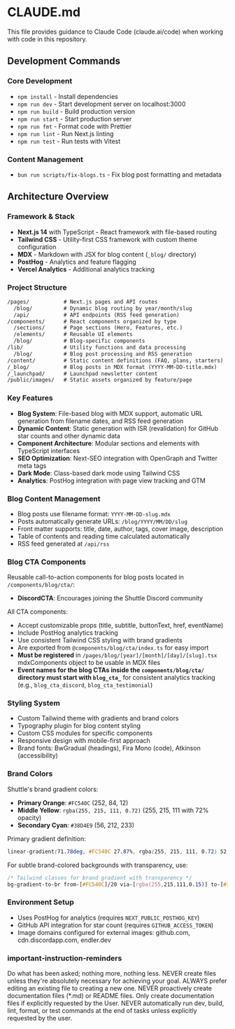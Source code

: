 # CLAUDE.md

This file provides guidance to Claude Code (claude.ai/code) when working with code in this repository.

## Development Commands

### Core Development

- `npm install` - Install dependencies
- `npm run dev` - Start development server on localhost:3000
- `npm run build` - Build production version
- `npm run start` - Start production server
- `npm run fmt` - Format code with Prettier
- `npm run lint` - Run Next.js linting
- `npm run test` - Run tests with Vitest

### Content Management

- `bun run scripts/fix-blogs.ts` - Fix blog post formatting and metadata

## Architecture Overview

### Framework & Stack

- **Next.js 14** with TypeScript - React framework with file-based routing
- **Tailwind CSS** - Utility-first CSS framework with custom theme configuration
- **MDX** - Markdown with JSX for blog content (`_blog/` directory)
- **PostHog** - Analytics and feature flagging
- **Vercel Analytics** - Additional analytics tracking

### Project Structure

```txt
/pages/           # Next.js pages and API routes
  /blog/          # Dynamic blog routing by year/month/slug
  /api/           # API endpoints (RSS feed generation)
/components/      # React components organized by type
  /sections/      # Page sections (Hero, Features, etc.)
  /elements/      # Reusable UI elements
  /blog/          # Blog-specific components
/lib/             # Utility functions and data processing
  /blog/          # Blog post processing and RSS generation
/content/         # Static content definitions (FAQ, plans, starters)
/_blog/           # Blog posts in MDX format (YYYY-MM-DD-title.mdx)
/_launchpad/      # Launchpad newsletter content
/public/images/   # Static assets organized by feature/page
```

### Key Features

- **Blog System**: File-based blog with MDX support, automatic URL generation from filename dates, and RSS feed generation
- **Dynamic Content**: Static generation with ISR (revalidation) for GitHub star counts and other dynamic data
- **Component Architecture**: Modular sections and elements with TypeScript interfaces
- **SEO Optimization**: Next-SEO integration with OpenGraph and Twitter meta tags
- **Dark Mode**: Class-based dark mode using Tailwind CSS
- **Analytics**: PostHog integration with page view tracking and GTM

### Blog Content Management

- Blog posts use filename format: `YYYY-MM-DD-slug.mdx`
- Posts automatically generate URLs: `/blog/YYYY/MM/DD/slug`
- Front matter supports: title, date, author, tags, cover image, description
- Table of contents and reading time calculated automatically
- RSS feed generated at `/api/rss`

### Blog CTA Components

Reusable call-to-action components for blog posts located in `/components/blog/cta/`:

- **DiscordCTA**: Encourages joining the Shuttle Discord community

All CTA components:

- Accept customizable props (title, subtitle, buttonText, href, eventName)
- Include PostHog analytics tracking
- Use consistent Tailwind CSS styling with brand gradients
- Are exported from `@components/blog/cta/index.ts` for easy import
- **Must be registered** in `/pages/blog/[year]/[month]/[day]/[slug].tsx` mdxComponents object to be usable in MDX files
- **Event names for the blog CTAs inside the `components/blog/cta/` directory must start with `blog_cta_`** for consistent analytics tracking (e.g., `blog_cta_discord`, `blog_cta_testimonial`)

### Styling System

- Custom Tailwind theme with gradients and brand colors
- Typography plugin for blog content styling
- Custom CSS modules for specific components
- Responsive design with mobile-first approach
- Brand fonts: BwGradual (headings), Fira Mono (code), Atkinson (accessibility)

### Brand Colors

Shuttle's brand gradient colors:

- **Primary Orange**: `#FC540C` (252, 84, 12)
- **Middle Yellow**: `rgba(255, 215, 111, 0.72)` (255, 215, 111 with 72% opacity)
- **Secondary Cyan**: `#38D4E9` (56, 212, 233)

Primary gradient definition:

```css
linear-gradient(71.78deg, #FC540C 27.87%, rgba(255, 215, 111, 0.72) 52.56%, #38D4E9 74.58%)
```

For subtle brand-colored backgrounds with transparency, use:

```css
/* Tailwind classes for brand gradient with transparency */
bg-gradient-to-br from-[#FC540C]/20 via-[rgba(255,215,111,0.15)] to-[#38D4E9]/20 backdrop-blur-sm border border-[#FC540C]/30
```

### Environment Setup

- Uses PostHog for analytics (requires `NEXT_PUBLIC_POSTHOG_KEY`)
- GitHub API integration for star count (requires `GITHUB_ACCESS_TOKEN`)
- Image domains configured for external images: github.com, cdn.discordapp.com, endler.dev

### important-instruction-reminders

Do what has been asked; nothing more, nothing less.
NEVER create files unless they're absolutely necessary for achieving your goal.
ALWAYS prefer editing an existing file to creating a new one.
NEVER proactively create documentation files (\*.md) or README files. Only create documentation files if explicitly requested by the User.
NEVER automatically run dev, build, lint, format, or test commands at the end of tasks unless explicitly requested by the user.
